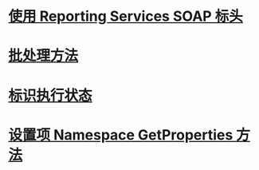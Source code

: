 # [使用 Reporting Services SOAP 标头](using-reporting-services-soap-headers.md)

# [批处理方法](batching-methods.md)
# [标识执行状态](identifying-execution-state.md)
# [设置项 Namespace GetProperties 方法](setting-the-item-namespace-for-the-getproperties-method.md)
